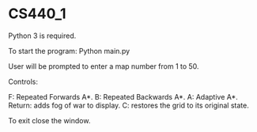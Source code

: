 # CS440_1

Python 3 is required.

To start the program:
Python main.py

User will be prompted to enter a map number from 1 to 50.

Controls:

F: Repeated Forwards A*.
B: Repeated Backwards A*.
A: Adaptive A*.
Return: adds fog of war to display.
C: restores the grid to its original state.

To exit close the window.
